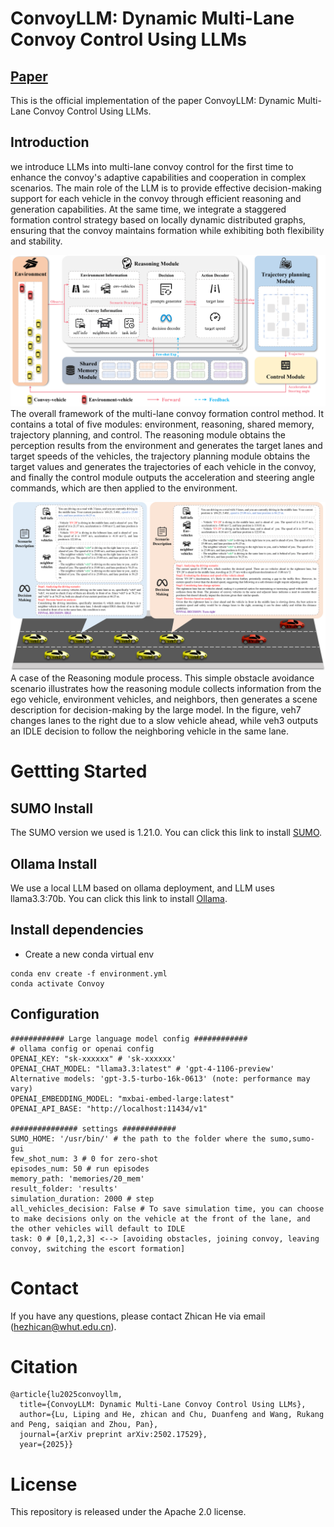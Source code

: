 # ConvoyLLM: Dynamic Multi-Lane Convoy Control Using LLMs

## [Paper](https://arxiv.org/abs/2502.17529)
This is the official implementation of the paper ConvoyLLM: Dynamic Multi-Lane Convoy Control Using LLMs.

## Introduction
we introduce LLMs into multi-lane convoy control for the first time to enhance the convoy's adaptive capabilities and cooperation in complex scenarios. The main role of the LLM is to provide effective decision-making support for each vehicle in the convoy through efficient reasoning and generation capabilities. At the same time, we integrate a staggered formation control strategy based on locally dynamic distributed graphs, ensuring that the convoy maintains formation while exhibiting both flexibility and stability.

![overview](Asserts/overview.png)
The overall framework of the multi-lane convoy formation control method. It contains a total of five modules: environment, reasoning, shared memory, trajectory planning, and control. The reasoning module obtains the perception results from the environment and generates the target lanes and target speeds of the vehicles, the trajectory planning module obtains the target values and generates the trajectories of each vehicle in the convoy, and finally the control module outputs the acceleration and steering angle commands, which are then applied to the environment.

![reasoningModule](Asserts/ReasoningModule.png)
A case of the Reasoning module process. This simple obstacle avoidance scenario illustrates how the reasoning module collects information from the ego vehicle, environment vehicles, and neighbors, then generates a scene description for decision-making by the large model. In the figure, veh7 changes lanes to the right due to a slow vehicle ahead, while veh3 outputs an IDLE decision to follow the neighboring vehicle in the same lane.

# Gettting Started
## SUMO Install
The SUMO version we used is 1.21.0. You can click this link to install [SUMO](https://sumo.dlr.de/docs/Installing/index.html).
## Ollama Install
We use a local LLM based on ollama deployment, and LLM uses llama3.3:70b.
You can click this link to install [Ollama](https://ollama.com/).
## Install dependencies
- Create a new conda virtual env
```
conda env create -f environment.yml
conda activate Convoy
```
## Configuration
```
############ Large language model config ############
# ollama config or openai config
OPENAI_KEY: "sk-xxxxxx" # 'sk-xxxxxx'
OPENAI_CHAT_MODEL: "llama3.3:latest" # 'gpt-4-1106-preview' Alternative models: 'gpt-3.5-turbo-16k-0613' (note: performance may vary)
OPENAI_EMBEDDING_MODEL: "mxbai-embed-large:latest"
OPENAI_API_BASE: "http://localhost:11434/v1"

############### settings ############
SUMO_HOME: '/usr/bin/' # the path to the folder where the sumo,sumo-gui
few_shot_num: 3 # 0 for zero-shot
episodes_num: 50 # run episodes
memory_path: 'memories/20_mem'
result_folder: 'results'
simulation_duration: 2000 # step
all_vehicles_decision: False # To save simulation time, you can choose to make decisions only on the vehicle at the front of the lane, and the other vehicles will default to IDLE
task: 0 # [0,1,2,3] <--> [avoiding obstacles, joining convoy, leaving convoy, switching the escort formation]
```
# Contact
If you have any questions, please contact Zhican He via email (hezhican@whut.edu.cn).
# Citation
```
@article{lu2025convoyllm,
  title={ConvoyLLM: Dynamic Multi-Lane Convoy Control Using LLMs},
  author={Lu, Liping and He, zhican and Chu, Duanfeng and Wang, Rukang and Peng, saiqian and Zhou, Pan},
  journal={arXiv preprint arXiv:2502.17529},
  year={2025}}
```
# License
This repository is released under the Apache 2.0 license.
